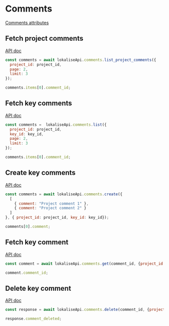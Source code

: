 # Comments

[Comments attributes](https://app.lokalise.com/api2docs/curl/#resource-comments)

## Fetch project comments

[API doc](https://app.lokalise.com/api2docs/curl/#transition-list-project-comments-get)

```js
const comments = await lokaliseApi.comments.list_project_comments({
  project_id: project_id,
  page: 2,
  limit: 3
});

comments.items[0].comment_id;
```

## Fetch key comments

[API doc](https://app.lokalise.com/api2docs/curl/#transition-list-key-comments-get)

```js
const comments =  lokaliseApi.comments.list({
  project_id: project_id,
  key_id: key_id,
  page: 2,
  limit: 3
});

comments.items[0].comment_id;
```

## Create key comments

[API doc](https://app.lokalise.com/api2docs/curl/#transition-create-comments-post)

```js
const comments = await lokaliseApi.comments.create({
  [
    { comment: "Project comment 1" },
    { comment: "Project comment 2" }
  ]
}, { project_id: project_id, key_id: key_id});

comments[0].comment;
```

## Fetch key comment

[API doc](https://app.lokalise.com/api2docs/curl/#transition-retrieve-a-comment-get)

```js
const comment = await lokaliseApi.comments.get(comment_id, {project_id: project_id, key_id: key_id});

comment.comment_id;
```

## Delete key comment

[API doc](https://app.lokalise.com/api2docs/curl/#transition-delete-a-comment-delete)

```js
const response = await lokaliseApi.comments.delete(comment_id, {project_id: project_id, key_id: key_id});

response.comment_deleted;
```

